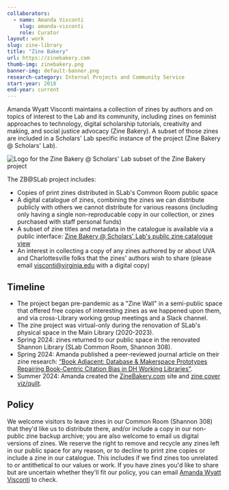 ```yaml
---
collaborators: 
  - name: Amanda Visconti
    slug: amanda-visconti
    role: Curator
layout: work
slug: zine-library
title: "Zine Bakery"
url: https://zinebakery.com
thumb-img: zinebakery.png
banner-img: default-banner.png
research-category: Internal Projects and Community Service
start-year: 2018
end-year: current
---
```

Amanda Wyatt Visconti maintains a collection of zines by authors and on topics of interest to the Lab and its community, including zines on feminist approaches to technology, digital scholarship tutorials, creativity and making, and social justice advocacy (Zine Bakery). A subset of those zines are included in a Scholars' Lab specific instance of the project (Zine Bakery @ Scholars' Lab).

![Logo for the Zine Bakery @ Scholars' Lab subset of the Zine Bakery project](https://github.com/scholarslab/scholarslab.org/blob/master/assets/img/work/zinebakery-atslab.png)

The ZB@SLab project includes:
* Copies of print zines distributed in SLab's Common Room public space
* A digital catalogue of zines, combining the zines we can distribute publicly with others we cannot distribute for various reasons (including only having a single non-reproducable copy in our collection, or zines purchased with staff personal funds)
* A subset of zine titles and metadata in the catalogue is available via a public interface: <a href="https://airtable.com/appY7WyBFjSzLXQd6/shrsat2Zc0vtYsSsj">Zine Bakery @ Scholars' Lab's public zine catalogue view</a>
* An interest in collecting a copy of any zines authored by or about UVA and Charlottesville folks that the zines' authors wish to share (please email visconti@virginia.edu with a digital copy)

## Timeline
* The project began pre-pandemic as a "Zine Wall" in a semi-public space that offered free copies of interesting zines as we happened upon them, and via cross-Library working group meetings and a Slack channel.
* The zine project was virtual-only during the renovation of SLab's physical space in the Main Library (2020-2023).
* Spring 2024: zines returned to our public space in the renovated Shannon Library (SLab Common Room, Shannon 308).
* Spring 2024: Amanda published a peer-reviewed journal article on their zine research: [“Book Adjacent: Database & Makerspace Prototypes Repairing Book-Centric Citation Bias in DH Working Libraries”](https://dhandlib.org/2024/04/29/book-adjacent-database-makerspace-prototypes-repairing-book-centric-citation-bias-in-dh-working-libraries/).
* Summer 2024: Amanda created the [ZineBakery.com](https://zinebakery.com) site and [zine cover viz/quilt](https://zinebakery.com/pages/zine-quilt/).

## Policy
We welcome visitors to leave zines in our Common Room (Shannon 308) that they'd like us to distribute there, and/or include a copy in our non-public zine backup archive; you are also welcome to email us digital versions of zines. We reserve the right to remove and recycle any zines left in our public space for any reason, or to decline to print zine copies or include a zine in our catalogue. This includes if we find zines too unrelated to or antithetical to our values or work. If you have zines you'd like to share but are uncertain whether they'll fit our policy, you can email <a href="https://scholarslab.lib.virginia.edu/people/amanda-visconti/">Amanda Wyatt Visconti</a> to check.

